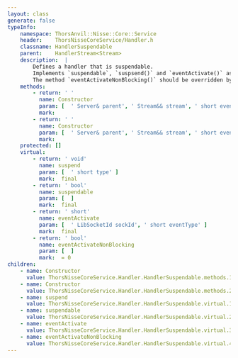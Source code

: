 ```yaml
---
layout: class
generate: false
typeInfo:
    namespace: ThorsAnvil::Nisse::Core::Service
    header:    ThorsNisseCoreService/Handler.h
    classname: HandlerSuspendable
    parent:    HandlerStream<Stream>
    description:  |
        Defines a handler that is suspendable.
        Implements `suspendable`, `suspsend()` and `eventActivate()` as these all work together to define a class that can be suspended.
        The method `eventActivateNonBlocking()` should be overridden by derived classes to provide functionally.
    methods:
        - return: ' '
          name: Constructor
          param: [  ' Server& parent', ' Stream&& stream', ' short eventType' ]
          mark:  
        - return: ' '
          name: Constructor
          param: [  ' Server& parent', ' Stream&& stream', ' short eventType', ' short firstEvent' ]
          mark:  
    protected: []
    virtual:
        - return: ' void'
          name: suspend
          param: [  ' short type' ]
          mark:  final 
        - return: ' bool'
          name: suspendable
          param: [  ]
          mark:  final
        - return: ' short'
          name: eventActivate
          param: [  ' LibSocketId sockId', ' short eventType' ]
          mark:  final
        - return: ' bool'
          name: eventActivateNonBlocking
          param: [  ]
          mark:  = 0
children:
    - name: Constructor
      value: ThorsNisseCoreService.Handler.HandlerSuspendable.methods.1.Constructor.md
    - name: Constructor
      value: ThorsNisseCoreService.Handler.HandlerSuspendable.methods.2.Constructor.md
    - name: suspend
      value: ThorsNisseCoreService.Handler.HandlerSuspendable.virtual.1.suspend.md
    - name: suspendable
      value: ThorsNisseCoreService.Handler.HandlerSuspendable.virtual.2.suspendable.md
    - name: eventActivate
      value: ThorsNisseCoreService.Handler.HandlerSuspendable.virtual.3.eventActivate.md
    - name: eventActivateNonBlocking
      value: ThorsNisseCoreService.Handler.HandlerSuspendable.virtual.4.eventActivateNonBlocking.md
---
```

